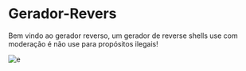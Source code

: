 # Gerador-Revers
Bem vindo ao gerador reverso, um gerador de reverse shells use com moderação é não use para propósitos ilegais!

![e](https://raw.githubusercontent.com/cat-milk/Anime-Girls-Holding-Programming-Books/master/Linux/Twin_Tail_Glasses_With_Linux_Made_Simple.jpg)
